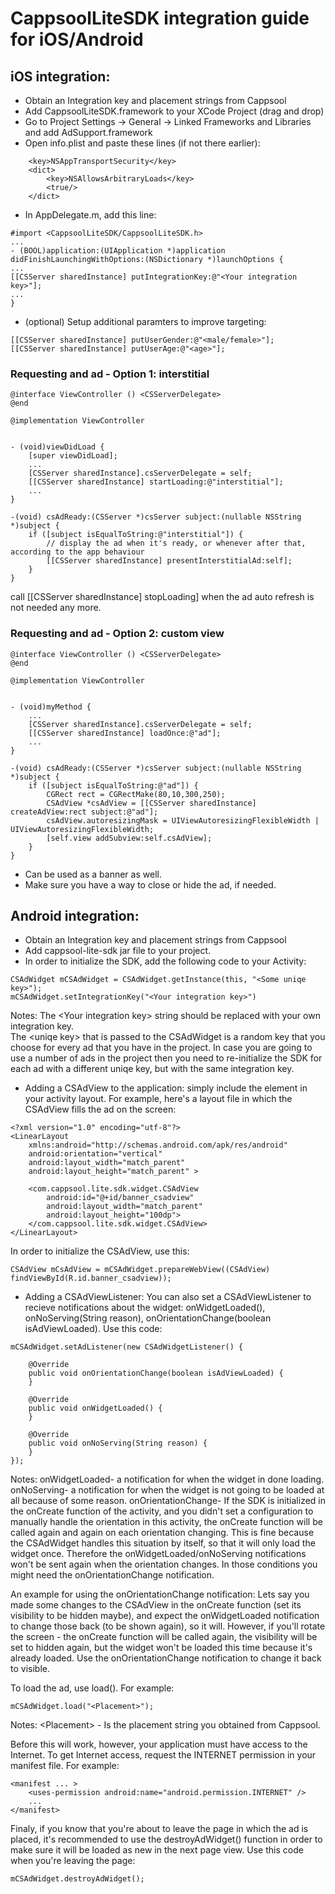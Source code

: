 # CappsoolLiteSDK integration guide for iOS/Android

## iOS integration:

* Obtain an Integration key and placement strings from Cappsool
* Add CappsoolLiteSDK.framework to your XCode Project (drag and drop)
* Go to Project Settings -> General -> Linked Frameworks and Libraries and add AdSupport.framework
* Open info.plist and paste these lines (if not there earlier):
```
    <key>NSAppTransportSecurity</key>
    <dict>
        <key>NSAllowsArbitraryLoads</key>
        <true/>
    </dict>
```
* In <your>AppDelegate.m, add this line:
```
#import <CappsoolLiteSDK/CappsoolLiteSDK.h>
...
- (BOOL)application:(UIApplication *)application didFinishLaunchingWithOptions:(NSDictionary *)launchOptions {
...
[[CSServer sharedInstance] putIntegrationKey:@"<Your integration key>"];
...
}
```
* (optional) Setup additional paramters to improve targeting:
```
[[CSServer sharedInstance] putUserGender:@"<male/female>"];
[[CSServer sharedInstance] putUserAge:@"<age>"];
```
### Requesting and ad - Option 1: interstitial


```
@interface ViewController () <CSServerDelegate>
@end

@implementation ViewController


- (void)viewDidLoad {
    [super viewDidLoad];
    ...
    [CSServer sharedInstance].csServerDelegate = self;
    [[CSServer sharedInstance] startLoading:@"interstitial"];
    ...
}

-(void) csAdReady:(CSServer *)csServer subject:(nullable NSString *)subject {
    if ([subject isEqualToString:@"interstitial"]) {
        // display the ad when it's ready, or whenever after that, according to the app behaviour
        [[CSServer sharedInstance] presentInterstitialAd:self];
    }
}
```

call [[CSServer sharedInstance] stopLoading] when the ad auto refresh is not needed any more.

### Requesting and ad - Option 2: custom view

```
@interface ViewController () <CSServerDelegate>
@end

@implementation ViewController


- (void)myMethod {
    ...
    [CSServer sharedInstance].csServerDelegate = self;
    [[CSServer sharedInstance] loadOnce:@"ad"];
    ...
}

-(void) csAdReady:(CSServer *)csServer subject:(nullable NSString *)subject {
    if ([subject isEqualToString:@"ad"]) {
        CGRect rect = CGRectMake(80,10,300,250);
        CSAdView *csAdView = [[CSServer sharedInstance] createAdView:rect subject:@"ad"];
        csAdView.autoresizingMask = UIViewAutoresizingFlexibleWidth | UIViewAutoresizingFlexibleWidth;
        [self.view addSubview:self.csAdView];
    }
}
```
* Can be used as a banner as well.
* Make sure you have a way to close or hide the ad, if needed.





## Android integration:

* Obtain an Integration key and placement strings from Cappsool
* Add cappsool-lite-sdk jar file to your project.
* In order to initialize the SDK, add the following code to your Activity:
```
CSAdWidget mCSAdWidget = CSAdWidget.getInstance(this, "<Some uniqe key>");
mCSAdWidget.setIntegrationKey("<Your integration key>")
```
Notes: The \<Your integration key\> string should be replaced with your own integration key.  
The \<uniqe key\> that is passed to the CSAdWidget is a random key that you choose for every ad that you have in the project.
In case you are going to use a number of ads in the project then you need to re-initialize the SDK for each ad with a different uniqe key, but with the same integration key.

* Adding a CSAdView to the application:  simply include the <CSAdView> element in your activity layout. For example, here's a layout file in which the CSAdView  fills the ad on the screen:
```
<?xml version="1.0" encoding="utf-8"?>
<LinearLayout
    xmlns:android="http://schemas.android.com/apk/res/android"
    android:orientation="vertical"
    android:layout_width="match_parent"
    android:layout_height="match_parent" >

    <com.cappsool.lite.sdk.widget.CSAdView
        android:id="@+id/banner_csadview"
        android:layout_width="match_parent"
        android:layout_height="100dp">
    </com.cappsool.lite.sdk.widget.CSAdView>
</LinearLayout>
```
In order to initialize the CSAdView, use this:
```
CSAdView mCsAdView = mCSAdWidget.prepareWebView((CSAdView) findViewById(R.id.banner_csadview));
```
* Adding a CSAdViewListener:
You can also set a CSAdViewListener to recieve notifications about the widget: onWidgetLoaded(), onNoServing(String reason), onOrientationChange(boolean isAdViewLoaded).
Use this code:
```
mCSAdWidget.setAdListener(new CSAdWidgetListener() {
    
    @Override
    public void onOrientationChange(boolean isAdViewLoaded) {
    }
    
    @Override
    public void onWidgetLoaded() {
    }
    
    @Override
    public void onNoServing(String reason) {
    }
});
```
Notes: onWidgetLoaded- a notification for when the widget in done loading.
onNoServing- a notification for when the widget is not going to be loaded at all because of some reason.
onOrientationChange- If the SDK is initialized in the onCreate function of the activity, and you didn't set a configuration to  manually handle the orientation in this activity, the onCreate function will be called again and again on each orientation changing. This is fine because the CSAdWidget handles this situation by itself, so that it will only load the widget once. Therefore the onWidgetLoaded/onNoServing notifications won't be sent again when the orientation changes. In those conditions you might need the onOrientationChange notification.

An example for using the onOrientationChange notification: Lets say you made some changes to the CSAdView in the onCreate function (set its visibility to be hidden maybe), and expect the onWidgetLoaded notification to change those back (to be shown again), so it will. However, if you'll rotate the screen - the onCreate function will be called again, the visibility will be set to hidden again, but the widget won't be loaded this time because it's already loaded. Use the onOrientationChange notification to change it back to visible.


To load the ad, use load(). For example:
```
mCSAdWidget.load("<Placement>");
```
Notes: \<Placement\> - Is the placement string you obtained from Cappsool.

Before this will work, however, your application must have access to the Internet. To get Internet access, request the INTERNET permission in your manifest file. For example:
```
<manifest ... >
    <uses-permission android:name="android.permission.INTERNET" />
    ...
</manifest>
```

Finaly, if you know that you're about to leave the page in which the ad is placed, it's recommended to use the destroyAdWidget() function in order to make sure it will be loaded as new in the next page view.
Use this code when you're leaving the page:
```
mCSAdWidget.destroyAdWidget();
```
